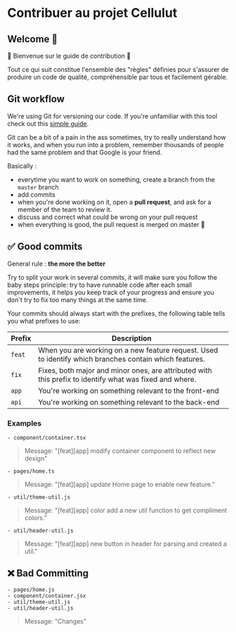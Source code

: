 # Contribuer au projet Cellulut

## Welcome 🍋

:tada: Bienvenue sur le guide de contribution :tada:

Tout ce qui suit constitue l'ensemble des "règles" définies pour s'assurer de produire un code de qualité, compréhensible par tous et facilement gérable.

## Git workflow

We're using Git for versioning our code. If you're unfamiliar with this tool check out this [simple guide](https://rogerdudler.github.io/git-guide/).

Git can be a bit of a pain in the ass sometimes, try to really understand how it works, and when you run into a problem, remember thousands of people had the same problem and that Google is your friend.



Basically : 
- everytime you want to work on something, create a branch from the `master` branch
- add commits
- when you're done working on it, open a **pull request**, and ask for a member of the team to review it.
- discuss and correct what could be wrong on your pull request
- when everything is good, the pull request is merged on master :tada:

## ✅ Good commits 

General rule : **the more the better**

Try to split your work in several commits, it will make sure you follow the baby steps principle: try to have runnable code after each small improvements, it helps you keep track of your progress and ensure you don't try to fix too many things at the same time.

Your commits should always start with the prefixes, the following table tells you what prefixes to use:

**Prefix** | **Description**
--- | ---
`feat` | When you are working on a new feature request. Used to identify which branches contain which features.
`fix` | Fixes, both major and minor ones, are attributed with this prefix to identify what was fixed and where.
`app`| You're working on something relevant to the front-end
`api`| You're working on something relevant to the back-end

### Examples

```
- component/container.tsx
```
> Message: "[feat][app] modify container component to reflect new design"
```
- pages/home.ts
```
> Message: "[feat][app] update Home page to enable new feature."
```
- util/theme-util.js
```
> Message: "[feat][app] color add a new util function to get compliment colors."
```
- util/header-util.js
```
> Message: "[feat][app] new button in header for parsing and created a util."

## ❌ Bad Committing 

```
- pages/home.js
- component/container.jsx
- util/theme-util.js
- util/header-util.js
```
> Message: "Changes"
